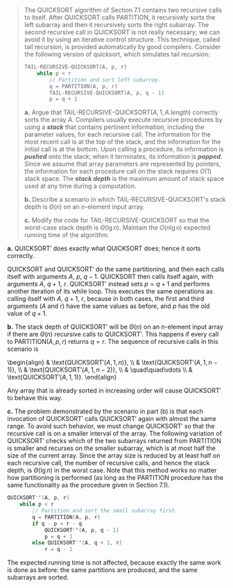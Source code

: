 > The $\text{QUICKSORT}$ algorithm of Section 7.1 contains two recursive calls to itself. After $\text{QUICKSORT}$ calls $\text{PARTITION}$, it recursively sorts the left subarray and then it recursively sorts the right subarray. The second recursive call in $\text{QUICKSORT}$ is not really necessary; we can avoid it by using an iterative control structure. This technique, called tail recursion, is provided automatically by good compilers. Consider the following version of quicksort, which simulates tail recursion:
>
> ```cpp
> TAIL-RECURSIVE-QUICKSORT(A, p, r)
>     while p < r
>         // Partition and sort left subarray.
>         q = PARTITION(A, p, r)
>         TAIL-RECURSIVE-QUICKSORT(A, p, q - 1)
>         p = q + 1
> ```
>
> **a.** Argue that $\text{TAIL-RECURSIVE-QUICKSORT}(A, 1, A.length)$ correctly sorts the array $A$.
> Compilers usually execute recursive procedures by using a ***stack*** that contains pertinent information, including the parameter values, for each recursive call. The information for the most recent call is at the top of the stack, and the information for the initial call is at the bottom. Upon calling a procedure, its information is ***pushed*** onto the stack; when it terminates, its information is ***popped***. Since we assume that array parameters are represented by pointers, the information for each procedure call on the stack requires $O(1)$ stack space. The ***stack depth*** is the maximum amount of stack space used at any time during a computation.
>
> **b.** Describe a scenario in which $\text{TAIL-RECURSIVE-QUICKSORT}$'s stack depth is $\Theta(n)$ on an $n$-element input array.
>
> **c.** Modify the code for $\text{TAIL-RECURSIVE-QUICKSORT}$ so that the worst-case stack depth is $\Theta(\lg n)$. Maintain the $O(n\lg n)$ expected running time of the algorithm.

**a.** $\text{QUICKSORT}'$ does exactly what $\text{QUICKSORT}$ does; hence it sorts correctly.

$\text{QUICKSORT}$ and $\text{QUICKSORT}'$ do the same partitioning, and then each calls itself with arguments $A$, $p$, $q - 1$. $\text{QUICKSORT}$ then calls itself again, with arguments $A$, $q + 1$, $r$. $\text{QUICKSORT}'$ instead sets $p = q + 1$ and performs another iteration of its while loop. This executes the same operations as calling itself with $A$, $q + 1$, $r$, because in both cases, the first and third arguments ($A$ and $r$) have the same values as before, and $p$ has the old value of $q + 1$.

**b.** The stack depth of $\text{QUICKSORT}'$ will be $\Theta(n)$ on an $n$-element input array if there are $\Theta(n)$ recursive calls to $\text{QUICKSORT}'$. This happens if every call to $\text{PARTITION}(A, p, r)$ returns $q = r$. The sequence of recursive calls in this scenario is

\begin{align}
    & \text{QUICKSORT$'(A, 1, n)$}, \\\\
    & \text{QUICKSORT$'(A, 1, n - 1)$}, \\\\
    & \text{QUICKSORT$'(A, 1, n - 2)$}, \\\\
    & \quad\quad\vdots \\\\
    & \text{QUICKSORT$'(A, 1, 1)$}.
\end{align}

Any array that is already sorted in increasing order will cause $\text{QUICKSORT}'$ to behave this way.

**c.** The problem demonstrated by the scenario in part (b) is that each invocation of $\text{QUICKSORT}'$ calls $\text{QUICKSORT}'$ again with almost the same range. To avoid such behavior, we must change $\text{QUICKSORT}'$ so that the recursive call is on a smaller interval of the array. The following variation of $\text{QUICKSORT}'$ checks which of the two subarrays returned from $\text{PARTITION}$ is smaller and recurses on the smaller subarray, which is at most half the size of the current array. Since the array size is reduced by at least half on each recursive call, the number of recursive calls, and hence the stack depth, is $\Theta(\lg n)$ in the worst case. Note that this method works no matter how partitioning is performed (as long as the $\text{PARTITION}$ procedure has the same functionality as the procedure given in Section 7.1).

```cpp
QUICKSORT''(A, p, r)
    while p < r
        // Partition and sort the small subarray first.
        q = PARTITION(A, p, r)
        if q - p < r - q
            QUICKSORT''(A, p, q - 1)
            p = q + 1
        else QUICKSORT''(A, q + 1, r)
            r = q - 1
```

The expected running time is not affected, because exactly the same work is done as before: the same partitions are produced, and the same subarrays are sorted.

